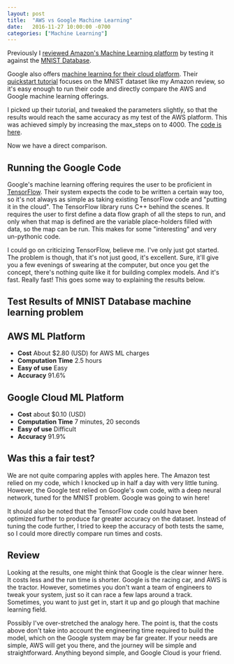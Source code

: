 ```yaml
---
layout: post
title:  "AWS vs Google Machine Learning"
date:   2016-11-27 10:00:00 -0700
categories: ["Machine Learning"]
---
```


Previously I [reviewed Amazon's Machine Learning platform](http://www.douglas-gibbons.com/machine%20learning/2016/11/20/aws-machine-learning.html) by testing it against the [MNIST Database](http://yann.lecun.com/exdb/mnist/).

Google also offers [machine learning for their cloud platform](https://cloud.google.com/products/machine-learning/). Their [quickstart tutorial](https://cloud.google.com/ml/docs/quickstarts/) focuses on the MNIST dataset like my Amazon review, so it's easy enough to run their code and directly compare the AWS and Google machine learning offerings.

I picked up their tutorial, and tweaked the parameters slightly, so that the results would reach the same accuracy as my test of the AWS platform.  This was achieved simply by increasing the max_steps on to 4000. The [code is here](https://github.com/douglas-gibbons/gcloud_ml_mnist).

Now we have a direct comparison.

## Running the Google Code

Google's machine learning offering requires the user to be proficient in [TensorFlow](https://www.tensorflow.org/). Their system expects the code to be written a certain way too, so it's not always as simple as taking existing TensorFlow code and "putting it in the cloud". The TensorFlow library runs C++ behind the scenes. It requires the user to first define a data flow graph of all the steps to run, and only when that map is defined are the variable place-holders filled with data, so the map can be run.  This makes for some "interesting" and very un-pythonic code.

I could go on criticizing TensorFlow, believe me. I've only just got started. The problem is though, that it's not just good, it's excellent. Sure, it'll give you a few evenings of swearing at the computer, but once you get the concept, there's nothing quite like it for building complex models. And it's fast. Really fast!  This goes some way to explaining the results below.


## Test Results of MNIST Database machine learning problem

## AWS ML Platform

* __Cost__ About $2.80 (USD) for AWS ML charges
* __Computation Time__ 2.5 hours
* __Easy of use__ Easy
* __Accuracy__ 91.6%

## Google Cloud ML Platform

* __Cost__ about $0.10 (USD)
* __Computation Time__ 7 minutes, 20 seconds
* __Easy of use__ Difficult
* __Accuracy__ 91.9%

## Was this a fair test?

We are not quite comparing apples with apples here. The Amazon test relied on my code, which I knocked up in half a day with very little tuning. However, the Google test relied on Google's own code, with a deep neural network, tuned for the MNIST problem. Google was going to win here!

It should also be noted that the TensorFlow code could have been optimized further to produce far greater accuracy on the dataset. Instead of tuning the code further, I tried to keep the accuracy of both tests the same, so I could more directly compare run times and costs.

## Review

Looking at the results, one might think that Google is the clear winner here. It costs less and the run time is shorter. Google is the racing car, and AWS is the tractor.  However, sometimes you don't want a team of engineers to tweak your system, just so it can race a few laps around a track. Sometimes, you want to just get in, start it up and go plough that machine learning field.

Possibly I've over-stretched the analogy here. The point is, that the costs above don't take into account the engineering time required to build the model, which on the Google system may be far greater.  If your needs are simple, AWS will get you there, and the journey will be simple and straightforward. Anything beyond simple, and Google Cloud is your friend.

